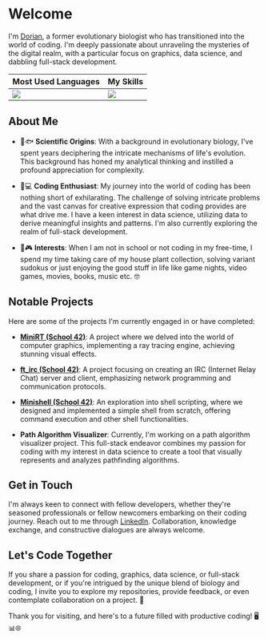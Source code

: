 # Welcome

I'm [Dorian](https://www.linkedin.com/in/dorianjagusch), a former evolutionary biologist who has transitioned into the world of coding. I'm deeply passionate about unraveling the mysteries of the digital realm, with a particular focus on graphics, data science, and dabbling full-stack development.

| Most Used Languages                     | My Skills                             |
|----------------------------------------|--------------------------------------|
| [![](https://github-readme-stats.vercel.app/api/top-langs/?username=dorianjagusch)](https://github.com/anuraghazra/github-readme-stats) | [![](https://skillicons.dev/icons?i=c,cpp,r,git,bash,vscode,emacs,linux,regex,docker,js,nextjs,css,html,react,figma&perline=7)](https://skillicons.dev) |

## About Me

- 🌱🐟 **Scientific Origins**: With a background in evolutionary biology, I've spent years deciphering the intricate mechanisms of life's evolution. This background has honed my analytical thinking and instilled a profound appreciation for complexity.

- 👾💻 **Coding Enthusiast**: My journey into the world of coding has been nothing short of exhilarating. The challenge of solving intricate problems and the vast canvas for creative expression that coding provides are what drive me. I have a keen interest in data science, utilizing data to derive meaningful insights and patterns. I'm also currently exploring the realm of full-stack development.

- 🌿🎮 **Interests**: When I am not in school or not coding in my free-time, I spend my time taking care of my house plant collection, solving variant sudokus or just enjoying the good stuff in life like game nights, video games, movies, books, music etc. 🤓

## Notable Projects

Here are some of the projects I'm currently engaged in or have completed:

- **[MiniRT (School 42)](https://github.com/dorianjagusch/miniRT)**: A project where we delved into the world of computer graphics, implementing a ray tracing engine, achieving stunning visual effects.

- **[ft_irc (School 42)](https://github.com/dorianjagusch/ft_irc)**: A project focusing on creating an IRC (Internet Relay Chat) server and client, emphasizing network programming and communication protocols.

- **[Minishell (School 42)](https://github.com/dorianjagusch/minishell/)**: An exploration into shell scripting, where we designed and implemented a simple shell from scratch, offering command execution and other shell functionalities.

- **Path Algorithm Visualizer**: Currently, I'm working on a path algorithm visualizer project. This full-stack endeavor combines my passion for coding with my interest in data science to create a tool that visually represents and analyzes pathfinding algorithms.

## Get in Touch

I'm always keen to connect with fellow developers, whether they're seasoned professionals or fellow newcomers embarking on their coding journey. Reach out to me through [LinkedIn](https://www.linkedin.com/in/dorian-jagusch). Collaboration, knowledge exchange, and constructive dialogues are always welcome.

## Let's Code Together

If you share a passion for coding, graphics, data science, or full-stack development, or if you're intrigued by the unique blend of biology and coding, I invite you to explore my repositories, provide feedback, or even contemplate collaboration on a project. 🚀

Thank you for visiting, and here's to a future filled with productive coding! 🖥️📊🌐
